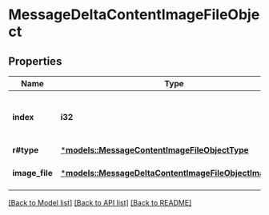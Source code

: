 # MessageDeltaContentImageFileObject

## Properties
Name | Type | Description | Notes
------------ | ------------- | ------------- | -------------
**index** | **i32** | The index of the content part in the message. | 
**r#type** | [***models::MessageContentImageFileObjectType**](MessageContentImageFileObject_type.md) |  | 
**image_file** | [***models::MessageDeltaContentImageFileObjectImageFile**](MessageDeltaContentImageFileObject_image_file.md) |  | [optional] [default to None]

[[Back to Model list]](../README.md#documentation-for-models) [[Back to API list]](../README.md#documentation-for-api-endpoints) [[Back to README]](../README.md)


